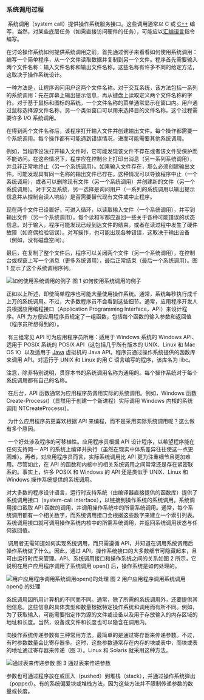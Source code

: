 ### 系统调用过程		

​		系统调用（system call）提供操作系统服务接口。这些调用通常以 C 或 [C++](http://c.biancheng.net/cplus/) 编写，当然，对某些底层任务（如需直接访问硬件的任务），可能应以[汇编语言](http://c.biancheng.net/asm/)指令编写。

​		在讨论操作系统如何提供系统调用之前，首先通过例子来看看如何使用系统调用：编写一个简单程序，从一个文件读取数据并复制到另一个文件。程序首先需要输入两个文件名称：输入文件名称和输出文件名称。这些名称有许多不同的给定方法，这取决于操作系统设计。

​		一种方法是，让程序询问用户这两个文件名称。对于交互系统，该方法包括一系列的系统调用：先在屏幕上输出提示信息，再从键盘上读取定义两个文件名称的字符。对于基于鼠标和图标的系统，一个文件名称的菜单通常显示在窗口内。用户通过鼠标选择源文件名称，另一个类似窗口可以用来选择目的文件名称。这个过程需要许多 I/O 系统调用。

​		在得到两个文件名称后，该程序打开输入文件并创建输出文件。每个操作都需要一个系统调用。每个操作都有可能遇到错误情况，进而可能需要其他系统调用。

​		例如，当程序设法打开输入文件时，它可能发现该文件不存在或者该文件受保护而不能访问。在这些情况下，程序应在控制台上打印出消息（另一系列系统调用），并且非正常地终止（另一个系统调用）。如果输入文件存在，那么必须创建输出文件。可能发现具有同一名称的输出文件已存在。这种情况可以导致程序中止（一个系统调用），或者可以删除现有文件（另一个系统调用）并创建新的文件（另一个系统调用）。对于交互系统，另一选择是询问用户（一系列的系统调用以输出提示信息并从控制台读人响应）是否需要替代现有文件或中止程序。

​		现在两个文件已设置好，可进入循环，以读取输入文件（一个系统调用），并写到输出文件（另一个系统调用）。每个读和写都应返回一些关于各种可能错误的状态信息。对于输入，程序可能发现已经到达文件的结束，或者在读过程中发生了硬件故障（如奇偶检验错误）。对写操作，也可能出现各种错误，这取决于输出设备（例如，没有磁盘空间）。

​		最后，在复制了整个文件后，程序可以关闭两个文件（另一个系统调用），在控制台或视窗上写一个消息（更多系统调用），最后正常结束（最后一个系统调用）。图 1 显示了这个系统调用序列。


![如何使用系统调用的例子](http://c.biancheng.net/uploads/allimg/181101/2-1Q101112153328.gif)
图 1 如何使用系统调用的例子


​		正如以上所述，即使简单程序也可能大量使用操作系统。通常，系统每秒执行成千上万的系统调用。不过，大多数程序员不会看到这些细节。通常，应用程序开发人员根据应用编程接口（Application Programming Interface，API）来设计程序。API 为方便应用程序员规定了一组函数，包括每个函数的输入参数和返回值（程序员所想得到的）。

​		有三组常见 API 可为应用程序员所用：适用于 Windows 系统的 Windows API、适用于 POSIX 系统的 POSIX API（这包括几乎所有版本的 UNIX、Linux 和 Mac OS X）以及适用于 [Java](http://c.biancheng.net/java/) 虚拟机的 Java API。程序员通过操作系统提供的函数库来调用 API。对运行于 UNIX 和 Linux 的用 C 语言编写的程序，该库名为 libc。

​		注意，除非特别说明，贯穿本书的系统调用名称为通用的。每个操作系统对于每个系统调用都有自己的名称。

​		在后台，API 函数通常为应用程序员调用实际的系统调用。例如，Windows 函数 Create-Process()（显然用于创建一个新进程）实际调用 Windows 内核的系统调用 NTCreateProcess()。

​		为什么应用程序员更喜欢根据 API 来编程，而不是采用实际系统调用呢？这么做有多个原因。

​		一个好处涉及程序的可移植性。应用程序员根据 API 设计程序，以希望程序能在任何支持同一 API 的系统上编译并执行（虽然在现实中体系差异往往使这一点更困难）。再者，对应用程序员而言，实际系统调用比 API 更为注重细节且更加难用。尽管如此，在 API 的函数和内核中的相关系统调用之间常常还是存在紧密联系的。事实上，许多 POSIX 和 Windows 的 API 还是类似于 UNIX、Linux 和 Windows 操作系统提供的系统调用。

​		对大多数的程序设计语言，运行时支持系统（由编译器直接提供的函数库）提供了系统调用接口（system-call interface），以链接到操作系统的系统调用。系统调用接口截取 API 函数的调用，并调用操作系统中的所需系统调用。通常，每个系统调用都有一个相关数字，而系统调用接口会根据这些数字来建立一个索引列表。系统调用接口就可调用操作系统内核中的所需系统调用，并返回系统调用状态与任何返回值。

​		调用者无需知道如何实现系统调用，而只需遵循 API，并知道在调用系统调用后操作系统做了什么。因此，通过 API，操作系统接口的大多数细节可隐藏起来，且可由运行时库来管理。API、系统调用接口和操作系统之间的关系如图 2 所示，它说明在用户应用程序调用了系统调用 open() 后，操作系统是如何处理的。


![用户应用程序调用系统调用open()的处理](http://c.biancheng.net/uploads/allimg/181101/2-1Q101112335428.gif)
图 2 用户应用程序调用系统调用 open() 的处理


系统调用因所用计算机的不同而不同。通常，除了所需的系统调用外，还要提供其他信息。这些信息的具体类型和数量根据特定操作系统和调用而有所不同。例如，为了获取输入，可能需要指定作为源的文件或设备以及用于存放输入的内存区域的地址和长度。当然，设备或文件和长度也可以隐含在调用内。

向操作系统传递参数有三种常用方法。最简单的是通过寄存器来传递参数。不过，有时参数数量会比寄存器多。这时，这些参数通常存在内存的块或表中，而块或表的地址通过寄存器来传递（图 3）。Linux 和 Solaris 就采用这种方法。


![通过表来传递参数](http://c.biancheng.net/uploads/allimg/181101/2-1Q1011124295G.gif)
图 3 通过表来传递参数


参数也可通过程序放在或压入（pushed）到堆栈（stack），并通过操作系统弹出（popped）。有的系统偏爱块或堆栈方法，因为这些方法并不限制传递参数的数量或长度。